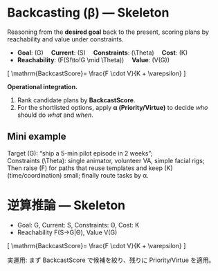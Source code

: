 # Backcasting (β) — Skeleton

Reasoning from the **desired goal** back to the present, scoring plans by reachability and value under constraints.

- **Goal**: \(G\)  **Current**: \(S\)  **Constraints**: \(\Theta\)  **Cost**: \(K\)  
- **Reachability**: \(F(S\!\to\!G \mid \Theta)\)  **Value**: \(V(G)\)

\[
\mathrm{BackcastScore}= \frac{F \cdot V}{K + \varepsilon}
\]

**Operational integration.**  
1) Rank candidate plans by **BackcastScore**.  
2) For the shortlisted options, apply **α (Priority/Virtue)** to decide *who* should do *what* and *when*.

## Mini example
Target \(G\): “ship a 5-min pilot episode in 2 weeks”;  
Constraints \(\Theta\): single animator, volunteer VA, simple facial rigs;  
Then raise \(F\) for paths that reuse templates and keep \(K\) (time/coordination) small; finally route tasks by α.


# 逆算推論 — Skeleton

- Goal: G, Current: S, Constraints: Θ, Cost: K
- Reachability F(S→G|Θ), Value V(G)

\[
\mathrm{BackcastScore}= \frac{F \cdot V}{K + \varepsilon}
\]

実運用: まず BackcastScore で候補を絞り、残りに Priority/Virtue を適用。

